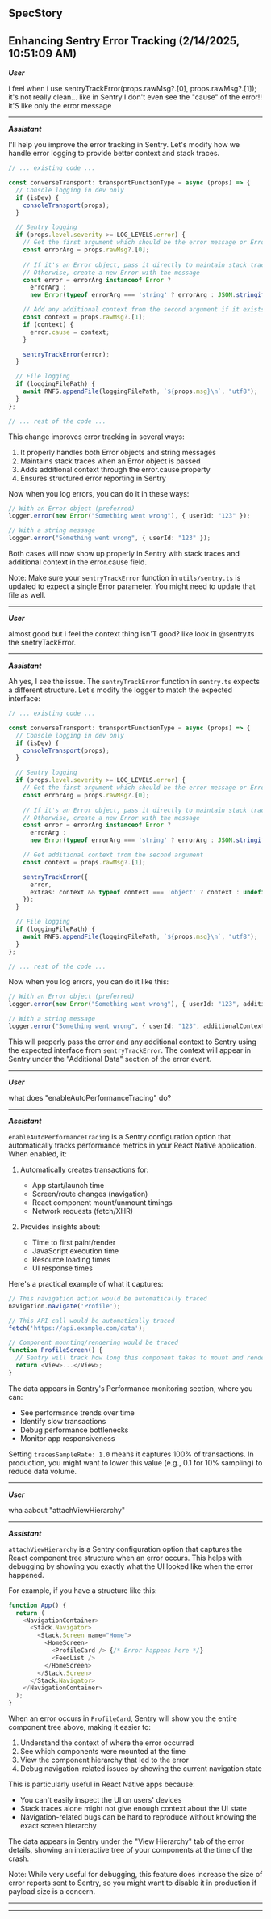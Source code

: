 ## SpecStory

## Enhancing Sentry Error Tracking (2/14/2025, 10:51:09 AM)

_**User**_

i feel when i use sentryTrackError(props.rawMsg?.[0], props.rawMsg?.[1]); it's not really clean... like in Sentry I don't even see the "cause" of the error!! it'S like only the error message

---

_**Assistant**_

I'll help you improve the error tracking in Sentry. Let's modify how we handle error logging to provide better context and stack traces.

```typescript:utils/logger.ts
// ... existing code ...

const converseTransport: transportFunctionType = async (props) => {
  // Console logging in dev only
  if (isDev) {
    consoleTransport(props);
  }

  // Sentry logging
  if (props.level.severity >= LOG_LEVELS.error) {
    // Get the first argument which should be the error message or Error object
    const errorArg = props.rawMsg?.[0];
    
    // If it's an Error object, pass it directly to maintain stack trace
    // Otherwise, create a new Error with the message
    const error = errorArg instanceof Error ? 
      errorArg : 
      new Error(typeof errorArg === 'string' ? errorArg : JSON.stringify(errorArg));

    // Add any additional context from the second argument if it exists
    const context = props.rawMsg?.[1];
    if (context) {
      error.cause = context;
    }

    sentryTrackError(error);
  }

  // File logging
  if (loggingFilePath) {
    await RNFS.appendFile(loggingFilePath, `${props.msg}\n`, "utf8");
  }
};

// ... rest of the code ...
```

This change improves error tracking in several ways:

1. It properly handles both Error objects and string messages
2. Maintains stack traces when an Error object is passed
3. Adds additional context through the error.cause property
4. Ensures structured error reporting in Sentry

Now when you log errors, you can do it in these ways:

```typescript
// With an Error object (preferred)
logger.error(new Error("Something went wrong"), { userId: "123" });

// With a string message
logger.error("Something went wrong", { userId: "123" });
```

Both cases will now show up properly in Sentry with stack traces and additional context in the error.cause field.

Note: Make sure your `sentryTrackError` function in `utils/sentry.ts` is updated to expect a single Error parameter. You might need to update that file as well.

---

_**User**_

almost good but i feel the context thing isn'T good? like look in @sentry.ts the snetryTackError.

---

_**Assistant**_

Ah yes, I see the issue. The `sentryTrackError` function in `sentry.ts` expects a different structure. Let's modify the logger to match the expected interface:

```typescript:utils/logger.ts
// ... existing code ...

const converseTransport: transportFunctionType = async (props) => {
  // Console logging in dev only
  if (isDev) {
    consoleTransport(props);
  }

  // Sentry logging
  if (props.level.severity >= LOG_LEVELS.error) {
    // Get the first argument which should be the error message or Error object
    const errorArg = props.rawMsg?.[0];
    
    // If it's an Error object, pass it directly to maintain stack trace
    // Otherwise, create a new Error with the message
    const error = errorArg instanceof Error ? 
      errorArg : 
      new Error(typeof errorArg === 'string' ? errorArg : JSON.stringify(errorArg));

    // Get additional context from the second argument
    const context = props.rawMsg?.[1];

    sentryTrackError({
      error,
      extras: context && typeof context === 'object' ? context : undefined
    });
  }

  // File logging
  if (loggingFilePath) {
    await RNFS.appendFile(loggingFilePath, `${props.msg}\n`, "utf8");
  }
};

// ... rest of the code ...
```

Now when you log errors, you can do it like this:

```typescript
// With an Error object (preferred)
logger.error(new Error("Something went wrong"), { userId: "123", additionalContext: "some value" });

// With a string message
logger.error("Something went wrong", { userId: "123", additionalContext: "some value" });
```

This will properly pass the error and any additional context to Sentry using the expected interface from `sentryTrackError`. The context will appear in Sentry under the "Additional Data" section of the error event.

---

_**User**_

what does "enableAutoPerformanceTracing" do?

---

_**Assistant**_

`enableAutoPerformanceTracing` is a Sentry configuration option that automatically tracks performance metrics in your React Native application. When enabled, it:

1. Automatically creates transactions for:
   - App start/launch time
   - Screen/route changes (navigation)
   - React component mount/unmount timings
   - Network requests (fetch/XHR)

2. Provides insights about:
   - Time to first paint/render
   - JavaScript execution time
   - Resource loading times
   - UI response times

Here's a practical example of what it captures:
```typescript
// This navigation action would be automatically traced
navigation.navigate('Profile');

// This API call would be automatically traced
fetch('https://api.example.com/data');

// Component mounting/rendering would be traced
function ProfileScreen() {
  // Sentry will track how long this component takes to mount and render
  return <View>...</View>;
}
```

The data appears in Sentry's Performance monitoring section, where you can:
- See performance trends over time
- Identify slow transactions
- Debug performance bottlenecks
- Monitor app responsiveness

Setting `tracesSampleRate: 1.0` means it captures 100% of transactions. In production, you might want to lower this value (e.g., 0.1 for 10% sampling) to reduce data volume.

---

_**User**_

wha aabout "attachViewHierarchy"

---

_**Assistant**_

`attachViewHierarchy` is a Sentry configuration option that captures the React component tree structure when an error occurs. This helps with debugging by showing you exactly what the UI looked like when the error happened.

For example, if you have a structure like this:

```typescript
function App() {
  return (
    <NavigationContainer>
      <Stack.Navigator>
        <Stack.Screen name="Home">
          <HomeScreen>
            <ProfileCard /> {/* Error happens here */}
            <FeedList />
          </HomeScreen>
        </Stack.Screen>
      </Stack.Navigator>
    </NavigationContainer>
  );
}
```

When an error occurs in `ProfileCard`, Sentry will show you the entire component tree above, making it easier to:

1. Understand the context of where the error occurred
2. See which components were mounted at the time
3. View the component hierarchy that led to the error
4. Debug navigation-related issues by showing the current navigation state

This is particularly useful in React Native apps because:
- You can't easily inspect the UI on users' devices
- Stack traces alone might not give enough context about the UI state
- Navigation-related bugs can be hard to reproduce without knowing the exact screen hierarchy

The data appears in Sentry under the "View Hierarchy" tab of the error details, showing an interactive tree of your components at the time of the crash.

Note: While very useful for debugging, this feature does increase the size of error reports sent to Sentry, so you might want to disable it in production if payload size is a concern.

---



---

